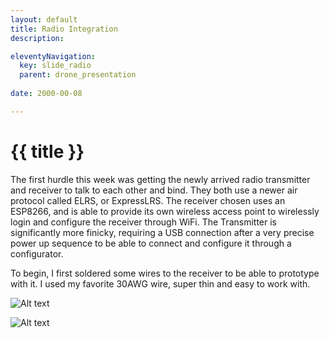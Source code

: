 ```yaml
---
layout: default
title: Radio Integration
description:

eleventyNavigation:
  key: slide_radio
  parent: drone_presentation
  
date: 2000-00-08

---
```


<div class="carousel-item" style="height: 100%">
<h1 class="text-center mt-3">{{ title }}</h1>

<div class="container align-content-center" style="height: 100%">
<div class="row">
<div class="col-lg align-content-center">

The first hurdle this week was getting the newly arrived radio transmitter and receiver to talk to each other and bind. They both use a newer air protocol called ELRS, or ExpressLRS. The receiver chosen uses an ESP8266, and is able to provide its own wireless access point to wirelessly login and configure the receiver through WiFi. The Transmitter is significantly more finicky, requiring a USB connection after a very precise power up sequence to be able to connect and configure it through a configurator.

To begin, I first soldered some wires to the receiver to be able to prototype with it. I used my favorite 30AWG wire, super thin and easy to work with.

![Alt text](../wk5/image.png " ")

</div>
<div class="col-lg align-content-center">

![Alt text](../wk5/image-1.png "Fig. 5.1a,b. Wiring to radio receiver complete")

</div>
</div>
</div>
</div>



<div class="carousel-item" style="height: 100%">
<h1 class="text-center mt-3">{{ title }}</h1>

<div class="container align-content-center" style="height: 100%">
<div class="row">
<div class="col-lg align-content-center">

It soon became apparent that neither option worked, and after much debugging and hair pulling, I realized that the transmitter firmware is not being actively kept up to date with the version of software on the receiver – a big issue, as that means that the receiver is not trying to talk to the transmitter in an agreed upon format.

I discovered I needed to reflash the receiver with an older firmware version such that the TX and RX versions would match. Once I did this, they magically bound to each other, even though the version I flashed claimed to be the original source version the receiver came with. It was very strange.
In order to do all this, I powered the receiver from a USB to serial converter, and wired TX to RX so I could listen in on any debug output from the receiver in PuTTY. Once I finally got it to bind, I could look both in PuTTY and the oscilloscope and see packets arrive. 

![Alt text](../wk5/image-7.png "Fig. 5.6. Packet data streaming in from receiver in PuTTY after successful binding.")

</div>
<div class="col-lg align-content-center">

![Alt text](../wk5/image-6.png "Fig. 5.5. Serial to USB converter wired to receiver.")

</div>
</div>
</div>
</div>


<div class="carousel-item" style="height: 100%">
<h1 class="text-center mt-3">{{ title }}</h1>

<div class="container align-content-center" style="height: 100%">
<div class="row">
<div class="col-lg-7 align-content-center">

Once binding was complete, the next goal was to attempt to parse the data and read the individual channels using an STM32. To get there, I first investigated the stream using PuTTY, an oscilloscope, logic analyzer, and recordings of serial data from PuTTY to find repeating sequences in the data.

Oscilloscope data can be seen in Fig. 5.7, with the scope locking onto a repeating packet of high baudrate serial data.

After determining the message format visually, I used the Waveforms program and the AD2 to decode the UART data from the receiver. Fig. 5.9 shows the AD2 decoding the 420KBaud UART data from the receiver, showing the 150Hz frame format. 

![Alt text](../wk5/image-10.png "Fig. 5.9. Decoded UART data from receiver in Waveforms.")

</div>
<div class="col-lg-5 align-content-center">

![Alt text](../wk5/image-8.png "Fig. 5.7. First look at serial data from receiver with oscilloscope.")

![Alt text](../wk5/image-9.png "Fig. 5.8. Determining packet rate (150Hz) and decoding uart data with oscilloscope.")

</div>
</div>
</div>
</div>



<div class="carousel-item" style="height: 100%">
<h1 class="text-center mt-3">{{ title }}</h1>

<div class="container align-content-center" style="height: 100%">
<div class="row">
<div class="col-lg-8 align-content-center">

Unfortunately, this protocol's only documentation is the source code that also utilizes this protocol, and to look at the raw data. Every packet seems to begin with a byte `0xC8`, followed by a byte `0x1B`, which seems to correspond to 2 less than the total length of the sequence. As one moves the sticks on the transmitter to get the packet data to change, a particular pair or so of bytes vary, but so do the final 2 bytes of the sequence. This, and reading code online, leads me to believe this is a 16 bit CRC of the transmitted sequence.

With this knowledge, I started writing code for the STM32 to interpret the incoming data. I modified my USB serial driver to be general, using `#define`s to determine the DMA channels, IO, GPIO banks, interrupts, etc. Then I used this code to set up a similar DMA driven system to pull in the bitstream from the receiver. I then wrote some simple channel interpretation code that watches for the initial byte `0xC8`, and then parses the indicated amount of data from the second byte. I then wired the ST Nucleo board up to the proper pins and powered the receiver from the Nucleo instead of the original setup with the USB to serial converter board.  Fig. 5.9 shows this new setup.

![Alt text](image-14.png "Fig. 5.11. Packets being received, and reported via UART to PC in PuTTY.")

</div>
<div class="col-lg-4 align-content-center">


![Alt text](../wk5/image-12.png "Fig. 5.9. ST Nucleo wired to receiver.")

![Alt text](../wk5/image-13.png "Fig. 5.10. Closeup of receiver wiring.")

</div>
</div>
</div>
</div>

<div class="carousel-item" style="height: 100%">
<h1 class="text-center mt-3">{{ title }}</h1>

<div class="container align-content-center" style="height: 100%">

Finally, after some reading of forums online, I heard the bit length of each channel’s data was 10 bits. I attempted to pull in channel data after the header 10 bits at a time, which showed some success, however the data kept rolling over, not going negative correctly, etc., which makes me think the bit offsets aren’t quite right. Online code also shows it to actually be 11 bits, which makes sense if that last bit is just the sign bit. I’ll be modifying my parsing code and the data should be coming properly very soon.

![Alt text](../wk5/image-15.png "Fig. 5.12. Live plot of incoming channel data from transmitter control sticks, visible rollover, errors, and scaling errors.")

</div>
</div>